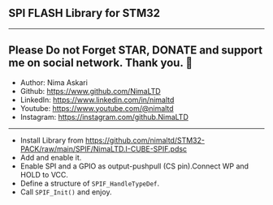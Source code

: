 ## SPI FLASH Library for STM32  
---
Please Do not Forget STAR, DONATE and support me on social network. Thank you. :sparkling_heart:  
---
*  Author:     Nima Askari  
*  Github:     https://www.github.com/NimaLTD  
*  LinkedIn:   https://www.linkedin.com/in/nimaltd  
*  Youtube:    https://www.youtube.com/@nimaltd  
*  Instagram:  https://instagram.com/github.NimaLTD  
---
* Install Library from https://github.com/nimaltd/STM32-PACK/raw/main/SPIF/NimaLTD.I-CUBE-SPIF.pdsc
* Add and enable it.
* Enable SPI and a GPIO as output-pushpull (CS pin).Connect WP and HOLD to VCC.
* Define a structure of `SPIF_HandleTypeDef`.
* Call `SPIF_Init()` and enjoy.


